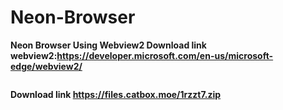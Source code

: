 # Neon-Browser
**Neon Browser Using Webview2 Download link webview2:https://developer.microsoft.com/en-us/microsoft-edge/webview2/**
```
```
**Download link https://files.catbox.moe/1rzzt7.zip**

